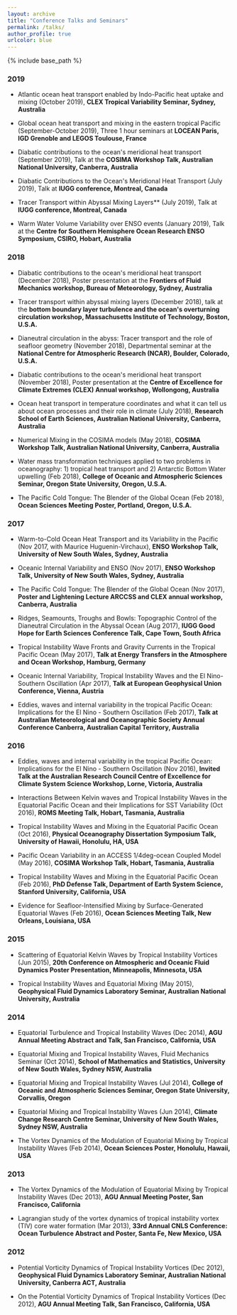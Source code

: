 ```yaml
---
layout: archive
title: "Conference Talks and Seminars"
permalink: /talks/
author_profile: true
urlcolor: blue
---
```


{% include base_path %}

### 2019

* Atlantic ocean heat transport enabled by Indo-Pacific heat uptake
  and mixing (October 2019), **CLEX Tropical Variability Seminar,
  Sydney, Australia**

* Global ocean heat transport and mixing in the eastern tropical
  Pacific (September-October 2019), Three 1 hour seminars at **LOCEAN
  Paris, IGD Grenoble and LEGOS Toulouse, France**

* Diabatic contributions to the ocean's meridional heat transport
  (September 2019), Talk at the **COSIMA Workshop Talk, Australian
  National University, Canberra, Australia**

* Diabatic Contributions to the Ocean's Meridional Heat Transport
  (July 2019), Talk at **IUGG conference, Montreal, Canada**

* Tracer Transport within Abyssal Mixing Layers** (July 2019), Talk at
  **IUGG conference, Montreal, Canada**

* Warm Water Volume Variability over ENSO events (January 2019), Talk
  at the **Centre for Southern Hemisphere Ocean Research ENSO
  Symposium, CSIRO, Hobart, Australia**

### 2018

* Diabatic contributions to the ocean's meridional heat transport
  (December 2018), Poster presentation at the **Frontiers of Fluid
  Mechanics workshop, Bureau of Meteorology, Sydney, Australia**

* Tracer transport within abyssal mixing layers (December 2018), talk
  at the **bottom boundary layer turbulence and the ocean's overturning
  circulation workshop, Massachusetts Institute of Technology, Boston,
  U.S.A.**

* Dianeutral circulation in the abyss: Tracer transport and the role
  of seafloor geometry (November 2018), Departmental seminar at the
  **National Centre for Atmospheric Research (NCAR), Boulder, Colorado,
  U.S.A.**

* Diabatic contributions to the ocean's meridional heat transport
  (November 2018), Poster presentation at the **Centre of Excellence for
  Climate Extremes (CLEX) Annual workshop, Wollongong, Australia**

* Ocean heat transport in temperature coordinates and what it can tell
  us about ocean processes and their role in climate (July 2018),
  **Research School of Earth Sciences, Australian National University,
  Canberra, Australia**

* Numerical Mixing in the COSIMA models (May 2018), **COSIMA Workshop
  Talk, Australian National University, Canberra, Australia**
  
* Water mass transformation techniques applied to two problems in
  oceanography: 1) tropical heat transport and 2) Antarctic Bottom
  Water upwelling (Feb 2018), **College of Oceanic and Atmospheric
  Sciences Seminar, Oregon State University, Oregon, U.S.A.**
  
* The Pacific Cold Tongue: The Blender of the Global Ocean (Feb 2018),
  **Ocean Sciences Meeting Poster, Portland, Oregon, U.S.A.**

### 2017

* Warm-to-Cold Ocean Heat Transport and its Variability in the Pacific
  (Nov 2017, with Maurice Huguenin-Virchaux), **ENSO Workshop Talk,
  University of New South Wales, Sydney, Australia**
  
* Oceanic Internal Variability and ENSO (Nov 2017), **ENSO Workshop
  Talk, University of New South Wales, Sydney, Australia**
  
* The Pacific Cold Tongue: The Blender of the Global Ocean (Nov 2017),
  **Poster and Lightening Lecture ARCCSS and CLEX annual workshop,
  Canberra, Australia**
  
* Ridges, Seamounts, Troughs and Bowls: Topographic Control of the
  Dianeutral Circulation in the Abyssal Ocean (Aug 2017), **IUGG Good
  Hope for Earth Sciences Conference Talk, Cape Town, South Africa**
  
* Tropical Instability Wave Fronts and Gravity Currents in the
  Tropical Pacific Ocean (May 2017), **Talk at Energy Transfers in the
  Atmosphere and Ocean Workshop, Hamburg, Germany**

* Oceanic Internal Variability, Tropical Instability Waves and the
  El Nino-Southern Oscillation (Apr 2017), **Talk at European
  Geophysical Union Conference, Vienna, Austria**
  
* Eddies, waves and internal variability in the tropical Pacific
  Ocean: Implications for the El Nino - Southern Oscillation (Feb
  2017), **Talk at Australian Meteorological and Oceanographic Society
  Annual Conference Canberra, Australian Capital Territory, Australia**

### 2016

* Eddies, waves and internal variability in the tropical Pacific
  Ocean: Implications for the El Nino - Southern Oscillation (Nov
  2016), **Invited Talk at the Australian Research Council Centre of
  Excellence for Climate System Science Workshop, Lorne, Victoria,
  Australia**
  
* Interactions Between Kelvin waves and Tropical Instability Waves
  in the Equatorial Pacific Ocean and their Implications for SST
  Variability (Oct 2016), **ROMS Meeting Talk, Hobart, Tasmania,
  Australia**
  
* Tropical Instability Waves and Mixing in the Equatorial Pacific
  Ocean (Oct 2016), **Physical Oceanography Dissertation Symposium
  Talk, University of Hawaii, Honolulu, HA, USA**

* Pacific Ocean Variability in an ACCESS 1/4deg-ocean Coupled
  Model (May 2016), **COSIMA Workshop Talk, Hobart, Tasmania,
  Australia**
  
* Tropical Instability Waves and Mixing in the Equatorial Pacific
  Ocean (Feb 2016), **PhD Defense Talk, Department of Earth System
  Science, Stanford University, California, USA**
  
* Evidence for Seafloor-Intensified Mixing by Surface-Generated
  Equatorial Waves (Feb 2016), **Ocean Sciences Meeting Talk, New
  Orleans, Louisiana, USA**

### 2015

* Scattering of Equatorial Kelvin Waves by Tropical Instability
  Vortices (Jun 2015), **20th Conference on Atmospheric and Oceanic
  Fluid Dynamics Poster Presentation, Minneapolis, Minnesota, USA**
  
* Tropical Instability Waves and Equatorial Mixing (May 2015),
  **Geophysical Fluid Dynamics Laboratory Seminar, Australian National
  University, Australia**

### 2014

* Equatorial Turbulence and Tropical Instability Waves (Dec 2014),
  **AGU Annual Meeting Abstract and Talk, San Francisco, California,
  USA**
  
* Equatorial Mixing and Tropical Instability Waves, Fluid Mechanics
  Seminar (Oct 2014), **School of Mathematics and Statistics,
  University of New South Wales, Sydney NSW, Australia**
  
* Equatorial Mixing and Tropical Instability Waves (Jul 2014),
  **College of Oceanic and Atmospheric Sciences Seminar, Oregon State
  University, Corvallis, Oregon**
  
* Equatorial Mixing and Tropical Instability Waves (Jun 2014),
**Climate Change Research Centre Seminar, University of New South
Wales, Sydney NSW, Australia**
  
* The Vortex Dynamics of the Modulation of Equatorial Mixing by
  Tropical Instability Waves (Feb 2014), **Ocean Sciences Poster,
  Honolulu, Hawaii, USA**

### 2013

* The Vortex Dynamics of the Modulation of Equatorial Mixing by
  Tropical Instability Waves (Dec 2013), **AGU Annual Meeting Poster,
  San Francisco, California**
  
* Lagrangian study of the vortex dynamics of tropical instability
  vortex (TIV) core water formation (Mar 2013), **33rd Annual CNLS
  Conference: Ocean Turbulence Abstract and Poster, Santa Fe, New
  Mexico, USA**

### 2012

* Potential Vorticity Dynamics of Tropical Instability Vortices (Dec
  2012), **Geophysical Fluid Dynamics Laboratory Seminar, Australian
  National University, Canberra ACT, Australia**
  
* On the Potential Vorticity Dynamics of Tropical Instability Vortices
  (Dec 2012), **AGU Annual Meeting Talk, San Francisco, California,
  USA**
  
